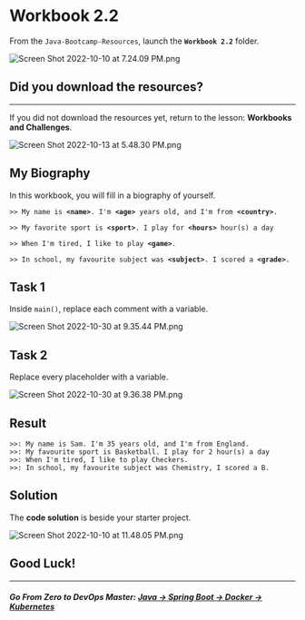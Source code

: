 # Workbook 2.2

From the `Java-Bootcamp-Resources`, launch the **`Workbook 2.2`** folder.

![Screen Shot 2022-10-10 at 7.24.09 PM.png](https://img-c.udemycdn.com/redactor/raw/article_lecture/2025-01-04_04-09-25-592a6a9d7abbd8f5bca56c2ccda33add.png)

## Did you download the resources?
----------------------

If you did not download the resources yet, return to the lesson: **Workbooks and Challenges**.

![Screen Shot 2022-10-13 at 5.48.30 PM.png](https://img-c.udemycdn.com/redactor/raw/article_lecture/2025-01-04_04-09-25-f8b1cafbf453d5a0459ae261d8b2e4c9.png)


## My Biography

In this workbook, you will fill in a biography of yourself.

`>> My name is `**`<name>`**`. I'm `**`<age>`**`  years old, and I'm from  `**`<country>`**`.`

`>> My favorite sport is `**`<sport>`**`. I play for `**`<hours>`**` hour(s) a day`

`>> When I'm tired, I like to play `**`<game>`**`.`

`>> In school, my favourite subject was `**`<subject>`**`. I scored a `**`<grade>`**`.`

## **Task 1**

Inside `main()`, replace each comment with a variable.

![Screen Shot 2022-10-30 at 9.35.44 PM.png](https://img-c.udemycdn.com/redactor/raw/article_lecture/2025-01-04_04-09-25-91e70072f1ef1b0b956fcb8752a2244b.png)

## Task 2

Replace every placeholder with a variable.

![Screen Shot 2022-10-30 at 9.36.38 PM.png](https://img-c.udemycdn.com/redactor/raw/article_lecture/2025-01-04_04-09-25-cef37534fa8a4ee7359ac7b93ab2dccb.png)

## Result

```
>>: My name is Sam. I'm 35 years old, and I'm from England.
>>: My favourite sport is Basketball. I play for 2 hour(s) a day
>>: When I'm tired, I like to play Checkers.
>>: In school, my favourite subject was Chemistry, I scored a B.
```
## Solution

The **code solution** is beside your starter project.

![Screen Shot 2022-10-10 at 11.48.05 PM.png](https://img-c.udemycdn.com/redactor/raw/article_lecture/2025-01-04_04-09-25-dfbc15d8eebf01a0f886facbff910035.png)

## Good Luck!
-------
##### **Go From Zero to DevOps Master**: *[Java → Spring Boot → Docker → Kubernetes](https://rslim087a.github.io/zero-devops-roadmap/)*